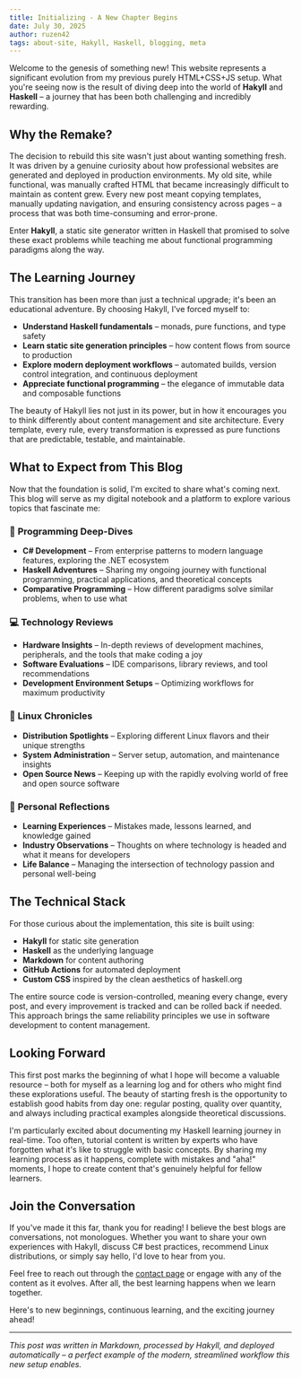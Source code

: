 ```yaml
---
title: Initializing - A New Chapter Begins
date: July 30, 2025 
author: ruzen42
tags: about-site, Hakyll, Haskell, blogging, meta
---
```


Welcome to the genesis of something new! This website represents a significant evolution from my previous purely HTML+CSS+JS setup. What you're seeing now is the result of diving deep into the world of **Hakyll** and **Haskell** – a journey that has been both challenging and incredibly rewarding.

## Why the Remake?

The decision to rebuild this site wasn't just about wanting something fresh. It was driven by a genuine curiosity about how professional websites are generated and deployed in production environments. My old site, while functional, was manually crafted HTML that became increasingly difficult to maintain as content grew. Every new post meant copying templates, manually updating navigation, and ensuring consistency across pages – a process that was both time-consuming and error-prone.

Enter **Hakyll**, a static site generator written in Haskell that promised to solve these exact problems while teaching me about functional programming paradigms along the way.

## The Learning Journey

This transition has been more than just a technical upgrade; it's been an educational adventure. By choosing Hakyll, I've forced myself to:

- **Understand Haskell fundamentals** – monads, pure functions, and type safety
- **Learn static site generation principles** – how content flows from source to production
- **Explore modern deployment workflows** – automated builds, version control integration, and continuous deployment
- **Appreciate functional programming** – the elegance of immutable data and composable functions

The beauty of Hakyll lies not just in its power, but in how it encourages you to think differently about content management and site architecture. Every template, every rule, every transformation is expressed as pure functions that are predictable, testable, and maintainable.

## What to Expect from This Blog

Now that the foundation is solid, I'm excited to share what's coming next. This blog will serve as my digital notebook and a platform to explore various topics that fascinate me:

### 🔧 **Programming Deep-Dives**
- **C# Development** – From enterprise patterns to modern language features, exploring the .NET ecosystem
- **Haskell Adventures** – Sharing my ongoing journey with functional programming, practical applications, and theoretical concepts
- **Comparative Programming** – How different paradigms solve similar problems, when to use what

### 💻 **Technology Reviews**
- **Hardware Insights** – In-depth reviews of development machines, peripherals, and the tools that make coding a joy
- **Software Evaluations** – IDE comparisons, library reviews, and tool recommendations
- **Development Environment Setups** – Optimizing workflows for maximum productivity

### 🐧 **Linux Chronicles**
- **Distribution Spotlights** – Exploring different Linux flavors and their unique strengths
- **System Administration** – Server setup, automation, and maintenance insights
- **Open Source News** – Keeping up with the rapidly evolving world of free and open source software

### 🎯 **Personal Reflections**
- **Learning Experiences** – Mistakes made, lessons learned, and knowledge gained
- **Industry Observations** – Thoughts on where technology is headed and what it means for developers
- **Life Balance** – Managing the intersection of technology passion and personal well-being

## The Technical Stack

For those curious about the implementation, this site is built using:

- **Hakyll** for static site generation
- **Haskell** as the underlying language
- **Markdown** for content authoring
- **GitHub Actions** for automated deployment
- **Custom CSS** inspired by the clean aesthetics of haskell.org

The entire source code is version-controlled, meaning every change, every post, and every improvement is tracked and can be rolled back if needed. This approach brings the same reliability principles we use in software development to content management.

## Looking Forward

This first post marks the beginning of what I hope will become a valuable resource – both for myself as a learning log and for others who might find these explorations useful. The beauty of starting fresh is the opportunity to establish good habits from day one: regular posting, quality over quantity, and always including practical examples alongside theoretical discussions.

I'm particularly excited about documenting my Haskell learning journey in real-time. Too often, tutorial content is written by experts who have forgotten what it's like to struggle with basic concepts. By sharing my learning process as it happens, complete with mistakes and "aha!" moments, I hope to create content that's genuinely helpful for fellow learners.

## Join the Conversation

If you've made it this far, thank you for reading! I believe the best blogs are conversations, not monologues. Whether you want to share your own experiences with Hakyll, discuss C# best practices, recommend Linux distributions, or simply say hello, I'd love to hear from you.

Feel free to reach out through the [contact page](/contact.html) or engage with any of the content as it evolves. After all, the best learning happens when we learn together.

Here's to new beginnings, continuous learning, and the exciting journey ahead!

---

*This post was written in Markdown, processed by Hakyll, and deployed automatically – a perfect example of the modern, streamlined workflow this new setup enables.*
